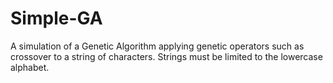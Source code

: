 # Simple-GA
A simulation of a Genetic Algorithm applying genetic operators such as crossover to a string of characters.
Strings must be limited to the lowercase alphabet.
